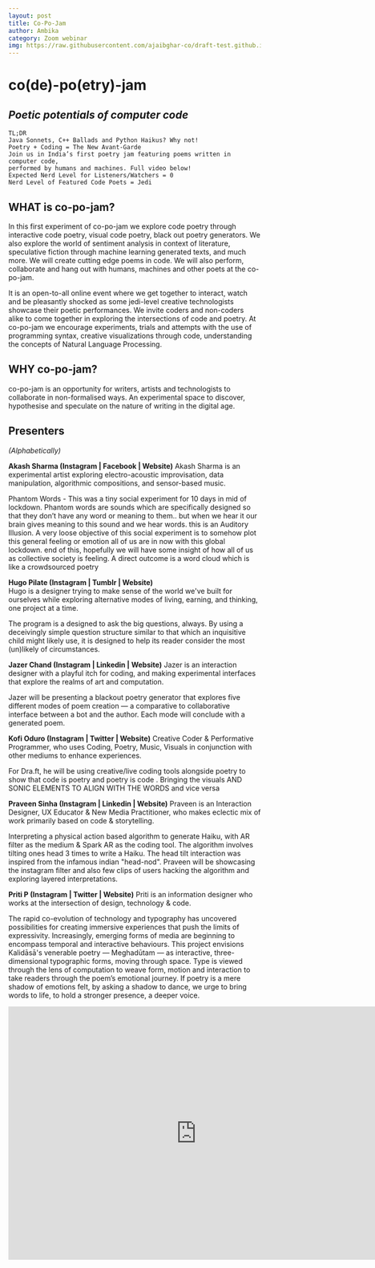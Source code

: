 ```yaml
---
layout: post
title: Co-Po-Jam 
author: Ambika
category: Zoom webinar
img: https://raw.githubusercontent.com/ajaibghar-co/draft-test.github.io/master/copojam-logo2.png 
---
```



# co(de)-po(etry)-jam
## *Poetic potentials of computer code*

``` 
TL;DR
Java Sonnets, C++ Ballads and Python Haikus? Why not!
Poetry + Coding = The New Avant-Garde
Join us in India’s first poetry jam featuring poems written in computer code, 
performed by humans and machines. Full video below!
Expected Nerd Level for Listeners/Watchers = 0
Nerd Level of Featured Code Poets = Jedi
```

## WHAT is co-po-jam?
In this first experiment of co-po-jam we explore code poetry through interactive code poetry, visual code poetry, black out poetry generators. We also explore the world of sentiment analysis in context of literature, speculative fiction through machine learning generated texts, and much more. We will create cutting edge poems in code. We will also perform, collaborate and hang out with humans, machines and other poets at the co-po-jam.

It is an open-to-all online event where we get together to interact, watch and be pleasantly shocked as some jedi-level creative technologists showcase their poetic performances. We invite coders and non-coders alike to come together in exploring the intersections of code and poetry. At co-po-jam we encourage experiments, trials and attempts with the use of programming syntax, creative visualizations through code, understanding the concepts of Natural Language Processing.

## WHY co-po-jam?
co-po-jam is an opportunity for writers, artists and technologists to collaborate in non-formalised ways. An experimental space to discover, hypothesise and speculate on the nature of writing in the digital age.


## Presenters
*(Alphabetically)*

**Akash Sharma (Instagram | Facebook | Website)**
Akash Sharma is an experimental artist exploring electro-acoustic improvisation, data manipulation, algorithmic compositions, and sensor-based music.

Phantom Words - This was a tiny social experiment for 10 days in mid of lockdown. Phantom words are sounds which are specifically designed so that they don’t have any word or meaning to them.. but when we hear it our brain gives meaning to this sound and we hear words. this is an Auditory Illusion. A very loose objective of this social experiment is to somehow plot this general feeling or emotion all of us are in now with this global lockdown. end of this, hopefully we will have some insight of how all of us as collective society is feeling. A direct outcome is a word cloud which is like a crowdsourced poetry

**Hugo Pilate (Instagram | Tumblr | Website)**  
Hugo is a designer trying to make sense of the world we've built for ourselves while exploring alternative modes of living, earning, and thinking, one project at a time.

The program is a designed to ask the big questions, always. By using a deceivingly simple question structure similar to that which an inquisitive child might likely use, it is designed to help its reader consider the most (un)likely of circumstances.

**Jazer Chand (Instagram | Linkedin | Website)**
Jazer is an interaction designer with a playful itch for coding, and making experimental interfaces that explore the realms of art and computation.

Jazer will be presenting a blackout poetry generator that explores five different modes of poem creation — a comparative to collaborative interface between a bot and the author. Each mode will conclude with a generated poem.

**Kofi Oduro (Instagram | Twitter | Website)**
Creative Coder & Performative Programmer, who uses Coding, Poetry, Music, Visuals in conjunction with other mediums to enhance experiences.

For Dra.ft, he will be using creative/live coding tools alongside poetry to show that code is poetry and poetry is code . Bringing the visuals AND SONIC ELEMENTS TO ALIGN WITH THE WORDS and vice versa

**Praveen Sinha (Instagram | Linkedin | Website)**
Praveen is an Interaction Designer, UX Educator & New Media Practitioner, who makes eclectic mix of work primarily based on code & storytelling.

Interpreting a physical action based algorithm to generate Haiku, with AR filter as the medium & Spark AR as the coding tool. The algorithm involves tilting ones head 3 times to write a Haiku. The head tilt interaction was inspired from the infamous indian "head-nod". Praveen will be showcasing the instagram filter and also few clips of users hacking the algorithm and exploring layered interpretations.

**Priti P (Instagram | Twitter | Website)**
Priti is an information designer who works at the intersection of design, technology & code.

The rapid co-evolution of technology and typography has uncovered possibilities for creating immersive experiences that push the limits of expressivity. Increasingly, emerging forms of media are beginning to encompass temporal and interactive behaviours. This project envisions Kalidāsā's venerable poetry — Meghadūtam — as interactive, three-dimensional typographic forms, moving through space. Type is viewed through the lens of computation to weave form, motion and interaction to take readers through the poem’s emotional journey. If poetry is a mere shadow of emotions felt, by asking a shadow to dance, we urge to bring words to life, to hold a stronger presence, a deeper voice.


<iframe width="750" height="505" src="https://www.youtube.com/embed/pz7umdR58yE?start=245" frameborder="0" allow="accelerometer; autoplay; encrypted-media; gyroscope; picture-in-picture" allowfullscreen></iframe>

